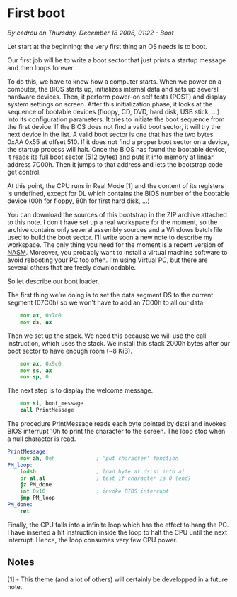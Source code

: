 # First boot
_By cedrou on Thursday, December 18 2008, 01:22 - Boot_

Let start at the beginning: the very first thing an OS needs is to boot.

Our first job will be to write a boot sector that just prints a startup message and then loops forever.

To do this, we have to know how a computer starts. When we power on a computer, the BIOS starts up, initializes internal data and sets up several hardware devices. Then, it perform power-on self tests (POST) and display system settings on screen. After this initialization phase, it looks at the sequence of bootable devices (floppy, CD, DVD, hard disk, USB stick, ...) into its configuration parameters. It tries to initiate the boot sequence from the first device. If the BIOS does not find a valid boot sector, it will try the next device in the list. A valid boot sector is one that has the two bytes 0xAA 0x55 at offset 510. If it does not find a proper boot sector on a device, the startup process will halt. Once the BIOS has found the bootable device, it reads its full boot sector (512 bytes) and puts it into memory at linear address 7C00h. Then it jumps to that address and lets the bootstrap code get control.

At this point, the CPU runs in Real Mode [1] and the content of its registers is undefined, except for DL which contains the BIOS number of the bootable device (00h for floppy, 80h for first hard disk, ...)

You can download the sources of this bootstrap in the ZIP archive attached to this note. I don't have set up a real workspace for the moment, so the archive contains only several assembly sources and a Windows batch file used to build the boot sector. I'll write soon a new note to describe my workspace. The only thing you need for the moment is a recent version of [NASM](https://www.nasm.us/). Moreover, you probably want to install a virtual machine software to avoid rebooting your PC too often. I'm using Virtual PC, but there are several others that are freely downloadable.

So let describe our boot loader.

The first thing we're doing is to set the data segment DS to the current segment (07C0h) so we won't have to add an 7C00h to all our data

```asm
    mov ax, 0x7c0
    mov ds, ax
```

Then we set up the stack. We need this because we will use the call instruction, which uses the stack. We install this stack 2000h bytes after our boot sector to have enough room (~8 KiB).

```asm
    mov ax, 0x9c0
    mov ss, ax
    mov sp, 0
```

The next step is to display the welcome message.

```asm
    mov si, boot_message
    call PrintMessage
```

The procedure PrintMessage reads each byte pointed by ds:si and invokes BIOS interrupt 10h to print the character to the screen. The loop stop when a null character is read.

```asm
PrintMessage:          
    mov ah, 0eh             ; 'put character' function
PM_loop:
    lodsb                   ; load byte at ds:si into al
    or al,al                ; test if character is 0 (end)
    jz PM_done
    int 0x10                ; invoke BIOS interrupt
    jmp PM_loop
PM_done:
    ret
```

Finally, the CPU falls into a infinite loop which has the effect to hang the PC. I have inserted a hlt instruction inside the loop to halt the CPU until the next interrupt. Hence, the loop consumes very few CPU power.

## Notes
[1] - This theme (and a lot of others) will certainly be developped in a future note.